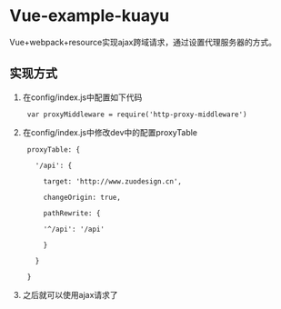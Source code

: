 # Vue-example-kuayu
Vue+webpack+resource实现ajax跨域请求，通过设置代理服务器的方式。
## 实现方式
1. 在config/index.js中配置如下代码

        var proxyMiddleware = require('http-proxy-middleware')

2. 在config/index.js中修改dev中的配置proxyTable

        proxyTable: {

          '/api': {

            target: 'http://www.zuodesign.cn',

            changeOrigin: true,

            pathRewrite: {

            '^/api': '/api'

            }

          }

        }
   
3. 之后就可以使用ajax请求了
